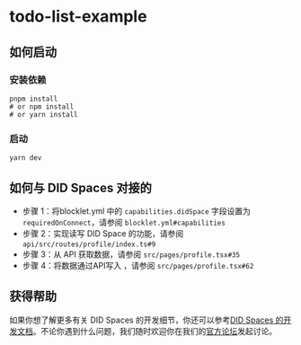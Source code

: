 # todo-list-example

## 如何启动

### 安装依赖

```shell
pnpm install
# or npm install
# or yarn install
```

### 启动

```shell
yarn dev
```

## 如何与 DID Spaces 对接的

- 步骤 1：将blocklet.yml 中的 `capabilities.didSpace` 字段设置为 `requiredOnConnect`，请参阅 `blocklet.yml#capabilities`
- 步骤 2：实现读写 DID Space 的功能，请参阅 `api/src/routes/profile/index.ts#9`
- 步骤 3：从 API 获取数据，请参阅 `src/pages/profile.tsx#35`
- 步骤 4：将数据通过API写入 ，请参阅 `src/pages/profile.tsx#62`

## 获得帮助

  如果你想了解更多有关 DID Spaces 的开发细节，你还可以参考[DID Spaces 的开发文档](https://www.arcblock.io/docs/did-spaces/en/did-spaces-how-to-guides)。不论你遇到什么问题，我们随时欢迎你在我们的[官方论坛](https://community.arcblock.io/)发起讨论。